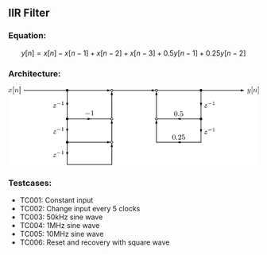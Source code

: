 ## IIR Filter

### Equation:
$$y[n] = x[n] − x[n−1] + x[n−2] + x[n−3] + 0.5y[n−1] + 0.25y[n−2]$$

### Architecture:
![](./draw/draw.svg)

### Testcases:
- TC001: Constant input
- TC002: Change input every 5 clocks
- TC003: 50kHz sine wave 
- TC004: 1MHz sine wave
- TC005: 10MHz sine wave
- TC006: Reset and recovery with square wave
